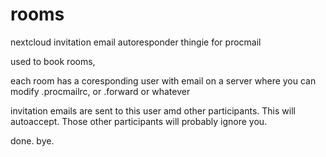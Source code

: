 # rooms
nextcloud invitation email autoresponder thingie for procmail

used to book rooms,

each room has a coresponding user with email on a server where you can modify .procmailrc, or .forward or whatever

invitation emails are sent to this user amd other participants.
This will autoaccept.
Those other participants will probably ignore you.

done.
bye.

